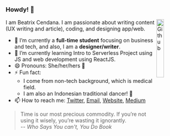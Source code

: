 ### Howdy! 👋

<img width="20%" align="right" alt="Github" src="https://drive.google.com/thumbnail?id=1BGb13XSE-E8ZeAVG3g_ZyBZ1egEmFaj2" />

I am Beatrix Cendana. I am passionate about writing content (UX writing and article), coding, and designing app/web. 

- 🔭 I’m currently a **full-time student** focusing on business and tech, and also, I am a **designer/writer**.
- 🌱 I’m currently learning Intro to Serverless Project using JS and web development using ReactJS.
- 😄 Pronouns: She/her/hers 👸
- ⚡ Fun fact: 
   - I come from non-tech background, which is medical field. 
   - I am also an Indonesian traditional dancer! 💃
- 📫 How to reach me: [Twitter](https://twitter.com/Beatrixcdn),  [Email](mailto:beatrix.intan@gmail.com), [Website](http://beatrixcendana.com/), [Medium](https://medium.com/@beatrixcendana)

> Time is our most precious commodity. If you’re not using it wisely, you’re wasting it ignorantly. <br/>
> -- *Who Says You can't, You Do Book*

